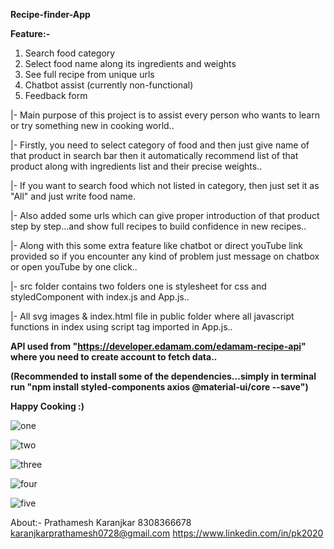 **Recipe-finder-App**

**Feature:-**
1) Search food category
2) Select food name along its ingredients and weights
3) See full recipe from unique urls
4) Chatbot assist (currently non-functional)
5) Feedback form 

|- Main purpose of this project is to assist every person who wants to learn or try something new in cooking world..

|- Firstly, you need to select category of food and then just give name of that product in search bar then it automatically recommend list of that product along with ingredients list and their precise weights..

|- If you want to search food which not listed in category, then just set it as "All" and just write food name.

|- Also added some urls which can give proper introduction of that product step by step...and show full recipes to build confidence in new recipes..

|- Along with this some extra feature like chatbot or direct youTube link provided so if you encounter any kind of problem just message on chatbox or open youTube by one click..

|- src folder contains two folders one is stylesheet for css and styledComponent with index.js and App.js..

|- All svg images & index.html file in public folder where all javascript functions in index using script tag imported in App.js..

**API used from "https://developer.edamam.com/edamam-recipe-api" where you need to create account to fetch data..**

**(Recommended to install some of the dependencies...simply in terminal run "npm install styled-components axios @material-ui/core --save")**

**Happy Cooking :)**

![one](https://user-images.githubusercontent.com/78137711/148966061-95f910d1-cebf-427a-8ef5-74bbf1f784aa.png)

![two](https://user-images.githubusercontent.com/78137711/148690527-7da320dd-78fa-438e-8d82-7643965bbf89.png)

![three](https://user-images.githubusercontent.com/78137711/148690531-1bf22b35-a64e-496c-95af-e4bc5e991e17.png)

![four](https://user-images.githubusercontent.com/78137711/148690532-0a736134-8285-44c8-9b2f-7da8006be41d.png)

![five](https://user-images.githubusercontent.com/78137711/148690534-659f98e9-7013-4733-b11f-02e4e972d24c.png)

About:- Prathamesh Karanjkar 
        8308366678 
        karanjkarprathamesh0728@gmail.com
        https://www.linkedin.com/in/pk2020
